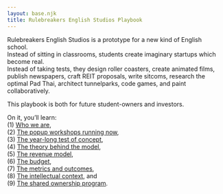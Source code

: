```yaml
---
layout: base.njk
title: Rulebreakers English Studios Playbook
---
```


Rulebreakers English Studios is a prototype for a new kind of English school.  
Instead of sitting in classrooms, students create imaginary startups which become real.  
Instead of taking tests, they design roller coasters, create animated films, publish newspapers, craft REIT proposals, write sitcoms, research the optimal Pad Thai, architect tunnelparks, code games, and paint collaboratively.  

This playbook is both for future student-owners and investors.  

On it, you’ll learn:  
(1) [Who we are](background),  
(2) [The popup workshops running now](workshops),  
(3) [The year-long test of concept](year-test),  
(4) [The theory behind the model](theory),  
(5) [The revenue model](revenue),  
(6) [The budget](budget),  
(7) [The metrics and outcomes](metrics),  
(8) [The intellectual context](context), and  
(9) [The shared ownership program](ownership).
